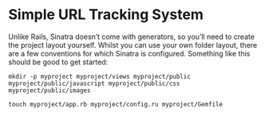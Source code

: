 Simple URL Tracking System
=========================

Unlike Rails, Sinatra doesn’t come with generators, so you’ll need to create the project layout yourself. Whilst you can use your own folder layout, there are a few conventions for which Sinatra is configured. Something like this should be good to get started:

```
mkdir -p myproject myproject/views myproject/public myproject/public/javascript myproject/public/css myproject/public/images

touch myproject/app.rb myproject/config.ru myproject/Gemfile
```

